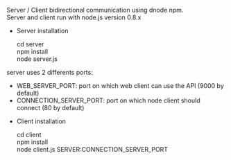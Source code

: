 Server / Client bidirectional communication using dnode npm.  
Server and client run with node.js version 0.8.x  

- Server installation  
  
  cd server  
  npm install  
  node server.js  

server uses 2 differents ports:
  * WEB_SERVER_PORT: port on which web client can use the API (9000 by default)
  * CONNECTION_SERVER_PORT: port on which node client should connect (80 by default)
  
- Client installation  
  
  cd client  
  npm install  
  node client.js SERVER:CONNECTION_SERVER_PORT
